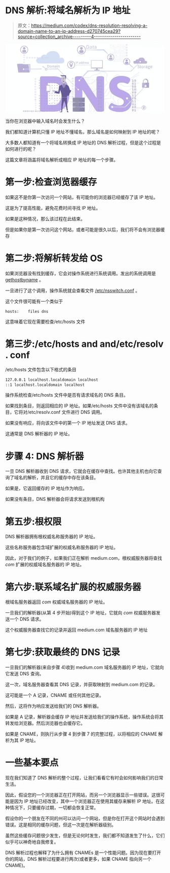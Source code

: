 # DNS 解析:将域名解析为 IP 地址

> 原文：<https://medium.com/codex/dns-resolution-resolving-a-domain-name-to-an-ip-address-d270745cea29?source=collection_archive---------4----------------------->

![](img/1dccbb798bd564972e41a5f6d624b555.png)

当你在浏览器中输入域名时会发生什么？

我们都知道计算机只懂 IP 地址不懂域名，那么域名是如何映射到 IP 地址的呢？

大多数人都知道有一个将域名转换成 IP 地址的 DNS 解析过程，但是这个过程是如何进行的呢？

这篇文章将涵盖将域名解析成相应 IP 地址的每一个步骤。

# **第一步:检查浏览器缓存**

如果这不是你第一次访问一个网站，有可能你的浏览器已经缓存了该 IP 地址。

这是为了提高性能，避免花费时间寻找 IP 地址。

如果是这种情况，那么该过程在此结束。

但是如果你是第一次访问这个网站，或者可能是很久以后，我们将不会有浏览器缓存

# **第二步:将解析转发给 OS**

如果浏览器没有找到缓存，它会对操作系统进行系统调用。发出的系统调用是 [gethostbyname](https://man7.org/linux/man-pages/man3/gethostbyname.3.html) 。

一旦进行了这个调用，操作系统就会查看文件 [/etc/nsswitch.conf](https://man7.org/linux/man-pages/man5/nsswitch.conf.5.html) 。

这个文件很可能有一个类似于

```
hosts:    files dns
```

这意味着它现在需要检查/etc/hosts 文件

# **第三步:/etc/hosts and and/etc/resolv . conf**

/etc/hosts 文件包含以下格式的条目

```
127.0.0.1 localhost.localdomain localhost
::1 localhost.localdomain localhost
```

操作系统检查/etc/hosts 文件中是否有请求域名的 DNS 条目。

如果找到条目，则返回相应的 IP 地址。如果/etc/hosts 文件中没有该域名的条目，它将对/etc/resolv.conf 文件进行 DNS 调用。

如果没有响应，将向该文件中的第一个 IP 地址发送 DNS 请求。

这通常是 DNS 解析器的 IP 地址。

# **步骤 4: DNS 解析器**

一旦 DNS 解析器收到 DNS 请求，它就会在缓存中查找。也许其他主机也向它查询了域名的解析，并且它的缓存中存在该条目。

如果是，它返回缓存的 IP 地址作为响应。

如果没有条目，DNS 解析器会将请求发送到根机构

# **第五步:根权限**

DNS 解析器拥有根权威名称服务器的 IP 地址。

这些名称服务器包含域扩展的权威名称服务器的 IP 地址。

因此，对于我们的例子，如果我们正在解析 medium.com，根权威服务器将查找 *com* 扩展的权威域名服务器的 IP 地址。

# **第六步:联系域名扩展的权威服务器**

根域名服务器返回 *com* 权威域名服务器的 IP 地址。

一旦我们的解析器(从第 4 步开始)得到这个 IP 地址，它就向 *com* 权威服务器发送一个 DNS 请求。

这个权威服务器查找它的记录并返回 medium.com 域名服务器的 IP 地址

# **第七步:获取最终的 DNS 记录**

一旦我们的解析器(来自步骤 4)收到 medium.com 域名服务器的 IP 地址，它就向它发送 DNS 查询。

这一次，域名服务器查看其 DNS 记录，并获取映射到 medium.com 的记录。

这可能是一个 A 记录，CNAME 或任何其他记录。

然后，这将作为响应发送给我们的 DNS 解析器。

如果是 A 记录，解析器会缓存 IP 地址并发送给我们的操作系统，操作系统会将其转发给浏览器。然后浏览器也会缓存它。

如果是 CNAME，则执行从步骤 4 到步骤 7 的完整过程，以将相应的 CNAME 解析为其 IP 地址。

# **一些基本要点**

现在我们知道了 DNS 解析的整个过程，让我们看看它有时会如何影响我们的日常生活。

因此，假设您的一个浏览器正在打开网站，而另一个浏览器显示一些错误。这很可能是因为 IP 地址已经改变，其中一个浏览器正在使用其缓存来解析 IP 地址。在这种情况下，只要缓存过期，一切都会恢复正常。

假设你的一个朋友在不同的州可以访问一个网站，但是你在打开这个网站时会遇到错误。这是相同的缓存问题，但这一次是在解析器级别。

虽然这些缓存问题很少发生，但是无论何时发生，我们都不知道发生了什么，它们似乎可以神奇地自我修复。

DNS 解析过程也解释了为什么拥有 CNAMEs 是一个性能问题。因为现在要打开你的网站，DNS 解析过程要进行两次(或者更多，如果 CNAME 指向另一个 CNAME)。